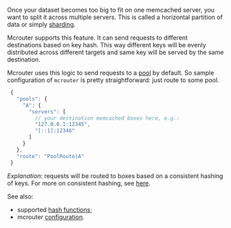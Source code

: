 Once your dataset becomes too big to fit on one memcached server, you want to split it across multiple servers. This is called a horizontal partition of data or simply [sharding](http://en.wikipedia.org/wiki/Shard_(database_architecture)).

Mcrouter supports this feature. It can send requests to different destinations based on key hash. This way different keys will be evenly distributed across different targets and same key will be served by the same destination.

Mcrouter uses this logic to send requests to a [pool](Pools) by default. So sample configuration of `mcrouter` is pretty straightforward: just route to some pool.

```JavaScript
 {
   "pools": {
     "A": {
       "servers": [
         // your destination memcached boxes here, e.g.:
         "127.0.0.1:12345",
         "[::1]:12346"
       ]
     }
   },
   "route": "PoolRoute|A"
 }
```

_Explanation_: requests will be routed to boxes based on a consistent hashing of keys. For more on consistent hashing, see [here](http://en.wikipedia.org/wiki/Consistent_hashing).

See also:
* supported [hash functions](Pools#hash-functions);
* mcrouter [configuration](Configuration).
